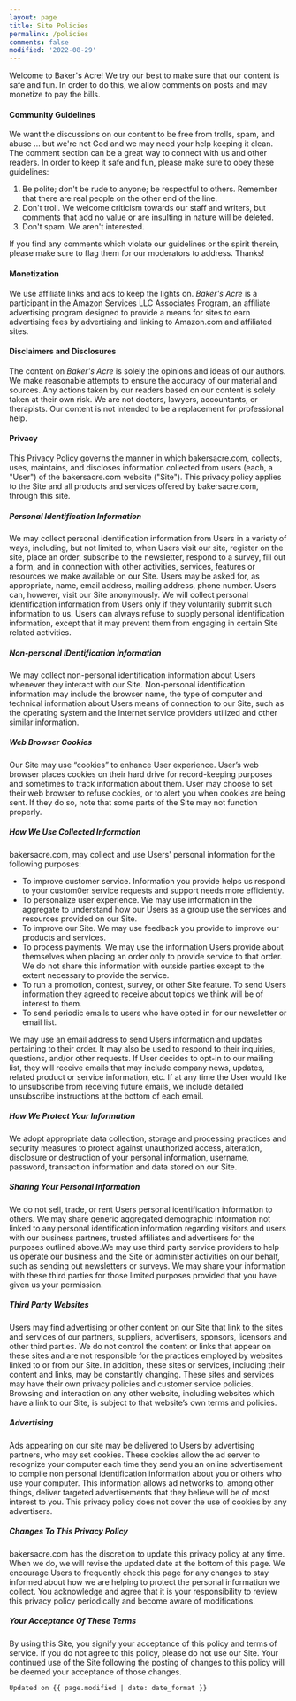 ```yaml
---
layout: page
title: Site Policies
permalink: /policies
comments: false
modified: '2022-08-29'
---
```


Welcome to Baker's Acre! We try our best to make sure that our content is safe and fun. In order to do this, we allow comments on posts and may monetize to pay the bills.

#### Community Guidelines

We want the discussions on our content to be free from trolls, spam, and abuse ... but we're not God and we may need your help keeping it clean. The comment section can be a great way to connect with us and other readers. In order to keep it safe and fun, please make sure to obey these guidelines:

1. Be polite; don't be rude to anyone; be respectful to others. Remember that there are real people on the other end of the line.
1. Don't troll. We welcome criticism towards our staff and writers, but comments that add no value or are insulting in nature will be deleted.
1. Don't spam. We aren't interested.

If you find any comments which violate our guidelines or the spirit therein, please make sure to flag them for our moderators to address. Thanks!

#### Monetization

We use affiliate links and ads to keep the lights on. *Baker's Acre* is a participant in the Amazon Services LLC Associates Program, an affiliate advertising program designed to provide a means for sites to earn advertising fees by advertising and linking to Amazon.com and affiliated sites.

#### Disclaimers and Disclosures

The content on *Baker's Acre* is solely the opinions and ideas of our authors. We make reasonable attempts to ensure the accuracy of our material and sources. Any actions taken by our readers based on our content is solely taken at their own risk. We are not doctors, lawyers, accountants, or therapists. Our content is not intended to be a replacement for professional help.

#### Privacy

This Privacy Policy governs the manner in which bakersacre.com, collects, uses, maintains, and discloses information collected from users (each, a "User") of the bakersacre.com website ("Site"). This privacy policy applies to the Site and all products and services offered by bakersacre.com, through this site.

##### Personal Identification Information

We may collect personal identification information from Users in a variety of ways, including, but not limited to, when Users visit our site, register on the site, place an order, subscribe to the newsletter, respond to a survey, fill out a form, and in connection with other activities, services, features or resources we make available on our Site. Users may be asked for, as appropriate, name, email address, mailing address, phone number. Users can, however, visit our Site anonymously. We will collect personal identification information from Users only if they voluntarily submit such information to us. Users can always refuse to supply personal identification information, except that it may prevent them from engaging in certain Site related activities.

##### Non-personal IDentification Information

We may collect non-personal identification information about Users whenever they interact with our Site. Non-personal identification information may include the browser name, the type of computer and technical information about Users means of connection to our Site, such as the operating system and the Internet service providers utilized and other similar information.

##### Web Browser Cookies

Our Site may use “cookies” to enhance User experience. User’s web browser places cookies on their hard drive for record-keeping purposes and sometimes to track information about them. User may choose to set their web browser to refuse cookies, or to alert you when cookies are being sent. If they do so, note that some parts of the Site may not function properly.

##### How We Use Collected Information

bakersacre.com, may collect and use Users' personal information for the following purposes:

* To improve customer service. Information you provide helps us respond to your custom0er service requests and support needs more efficiently.
* To personalize user experience. We may use information in the aggregate to understand how our Users as a group use the services and resources provided on our Site.
* To improve our Site. We may use feedback you provide to improve our products and services.
* To process payments. We may use the information Users provide about themselves when placing an order only to provide service to that order. We do not share this information with outside parties except to the extent necessary to provide the service.
* To run a promotion, contest, survey, or other Site feature. To send Users information they agreed to receive about topics we think will be of interest to them.
* To send periodic emails to users who have opted in for our newsletter or email list.

We may use an email address to send Users information and updates pertaining to their order. It may also be used to respond to their inquiries, questions, and/or other requests. If User decides to opt-in to our mailing list, they will receive emails that may include company news, updates, related product or service information, etc. If at any time the User would like to unsubscribe from receiving future emails, we include detailed unsubscribe instructions at the bottom of each email.

##### How We Protect Your Information

We adopt appropriate data collection, storage and processing practices and security measures to protect against unauthorized access, alteration, disclosure or destruction of your personal information, username, password, transaction information and data stored on our Site.

##### Sharing Your Personal Information

We do not sell, trade, or rent Users personal identification information to others. We may share generic aggregated demographic information not linked to any personal identification information regarding visitors and users with our business partners, trusted affiliates and advertisers for the purposes outlined above.We may use third party service providers to help us operate our business and the Site or administer activities on our behalf, such as sending out newsletters or surveys. We may share your information with these third parties for those limited purposes provided that you have given us your permission.

##### Third Party Websites

Users may find advertising or other content on our Site that link to the sites and services of our partners, suppliers, advertisers, sponsors, licensors and other third parties. We do not control the content or links that appear on these sites and are not responsible for the practices employed by websites linked to or from our Site. In addition, these sites or services, including their content and links, may be constantly changing. These sites and services may have their own privacy policies and customer service policies. Browsing and interaction on any other website, including websites which have a link to our Site, is subject to that website’s own terms and policies.

##### Advertising

Ads appearing on our site may be delivered to Users by advertising partners, who may set cookies. These cookies allow the ad server to recognize your computer each time they send you an online advertisement to compile non personal identification information about you or others who use your computer. This information allows ad networks to, among other things, deliver targeted advertisements that they believe will be of most interest to you. This privacy policy does not cover the use of cookies by any advertisers.

##### Changes To This Privacy Policy

bakersacre.com has the discretion to update this privacy policy at any time. When we do, we will revise the updated date at the bottom of this page. We encourage Users to frequently check this page for any changes to stay informed about how we are helping to protect the personal information we collect. You acknowledge and agree that it is your responsibility to review this privacy policy periodically and become aware of modifications.

##### Your Acceptance Of These Terms

By using this Site, you signify your acceptance of this policy and terms of service. If you do not agree to this policy, please do not use our Site. Your continued use of the Site following the posting of changes to this policy will be deemed your acceptance of those changes.

`Updated on {{ page.modified | date: date_format }}`
